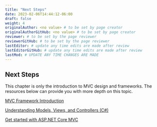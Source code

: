 ```yaml
---
title: "Next Steps"
date: 2023-02-06T14:44:12-06:00
draft: false
weight: 4
originalAuthor: <no value> # to be set by page creator
originalAuthorGitHub: <no value> # to be set by page creator
reviewer: # to be set by the page reviewer
reviewerGitHub: # to be set by the page reviewer
lastEditor: # update any time edits are made after review
lastEditorGitHub: # update any time edits are made after review
lastMod: # UPDATE ANY TIME CHANGES ARE MADE
---
```


## Next Steps

This chapter is only the introduction to  MVC design and frameworks.  The resources below can provide you with more depth on this topic.


[MVC Framework Introduction](https://www.geeksforgeeks.org/mvc-framework-introduction/)

[Understanding Models, Views, and Controllers (C#)](https://learn.microsoft.com/en-us/aspnet/mvc/overview/older-versions-1/overview/understanding-models-views-and-controllers-cs)

[Get started with ASP.NET Core MVC](https://learn.microsoft.com/en-us/aspnet/core/tutorials/first-mvc-app/start-mvc?WT.mc_id=dotnet-35129-website&view=aspnetcore-6.0&tabs=visual-studio)